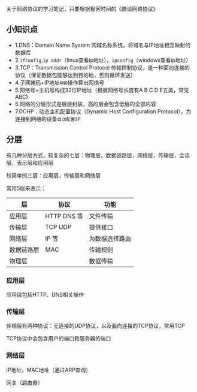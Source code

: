 关于网络协议的学习笔记，只要根据极客时间的《趣谈网络协议》

## 小知识点

- 1.DNS：Domain Name System 网域名称系统，将域名与IP地址相互映射的数据库
- 2.`ifconfig`,`ip addr`（linux查看ip地址），`ipconfig`（windows查看ip地址）
- 3.TCP：Transmission Control Protocol 传输控制协议，是一种面向连接的协议（保证数据包能够达到目的地，否则循环发送）
- 4.子网掩码+IP地址`AND`操作算出网络号
- 5.网络号+主机号构成32位IP地址（根据网络号长度有A B C D E五类，常见ABC)
- 6.网络的分层形式是层层封装，高的层会包含低层的全部内容
- 7.DCHP：动态主机配置协议（Dynamic Host Configuration Protocol），为连接到网络的设备`自动配置IP`


## 分层

有几种分层方式，较复杂的七层：物理层，数据链路层，网络层，传输层，会话层，表示层和应用层

较简单的三层：应用层，传输层和网络层

常用5层来表示：

| 层         | 协议       |  功能           |
| ---------- | ---------- | ------------- |
| 应用层      | HTTP DNS 等| 文件传输       |
| 传输层      | TCP UDP    | 提供接口       |
| 网络层      | IP 等      | 为数据选择路由 |
| 数据链路层  | MAC        | 传输规则       |
| 物理层      |            | 数据传输       |


### 应用层

应用层包括HTTP、DNS相关操作

### 传输层

传输层有两种协议：无连接的UDP协议，以及面向连接的TCP协议，常用TCP

TCP协议中会包含用户的端口和服务器的端口


### 网络层

IP地址，MAC地址（通过ARP查询）

网关（路由器）

